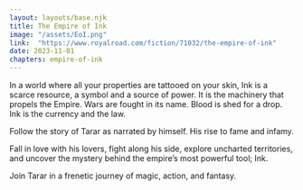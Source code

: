 ```yaml
---
layout: layouts/base.njk
title: The Empire of Ink
image: "/assets/EoI.png"
link:  "https://www.royalroad.com/fiction/71032/the-empire-of-ink"
date: 2023-11-01
chapters: empire-of-ink
---
```


In a world where all your properties are tattooed on your skin, Ink is a scarce resource, a symbol and a source of power. It is the machinery that propels the Empire. Wars are fought in its name. Blood is shed for a drop. Ink is the currency and the law.

Follow the story of Tarar as narrated by himself. His rise to fame and infamy.

Fall in love with his lovers, fight along his side, explore uncharted territories, and uncover the mystery behind the empire’s most powerful tool; Ink.

Join Tarar in a frenetic journey of magic, action, and fantasy.
